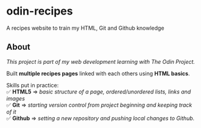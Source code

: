 # odin-recipes
A recipes website to train my HTML, Git and Github knowledge

## About
*This project is part of my web development learning with The Odin Project.*  

Built **multiple recipes pages** linked with each others using **HTML basics**.  

Skills put in practice:  
✅ **HTML5**  => *basic structure of a page, ordered/unordered lists, links and images*  
✅ **Git**    => *starting version control from project beginning and keeping track of it*    
✅ **Github** => *setting a new repository and pushing local changes to Github.*  